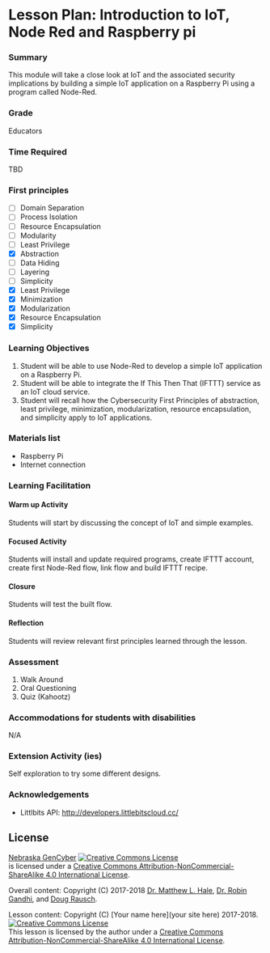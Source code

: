 # Lesson Plan: Introduction to IoT, Node Red and Raspberry pi

### Summary
This module will take a close look at IoT and the associated security implications by building a simple IoT application on a Raspberry Pi using a program called Node-Red.

### Grade
Educators

### Time Required
TBD

### First principles
- [ ] Domain Separation
- [ ] Process Isolation
- [ ] Resource Encapsulation
- [ ] Modularity
- [ ] Least Privilege
- [x] Abstraction
- [ ] Data Hiding
- [ ] Layering
- [ ] Simplicity
- [x] Least Privilege
- [x] Minimization
- [x] Modularization
- [x] Resource Encapsulation
- [x] Simplicity

### Learning Objectives

1. Student will be able to use Node-Red to develop a simple IoT application on a Raspberry Pi.
2. Student will be able to integrate the If This Then That (IFTTT) service as an IoT cloud service.
3. Student will recall how the Cybersecurity First Principles of abstraction, least privilege, minimization, modularization, resource encapsulation, and simplicity apply to IoT applications.

### Materials list

* Raspberry Pi
* Internet connection

### Learning Facilitation

#### Warm up Activity
Students will start by discussing the concept of IoT and simple examples.

#### Focused Activity
Students will install and update required programs, create IFTTT account, create first Node-Red flow, link flow and build IFTTT recipe.

#### Closure
Students will test the built flow.

#### Reflection
Students will review relevant first principles learned through the lesson.

### Assessment

1. Walk Around
1. Oral Questioning
1. Quiz (Kahootz)

### Accommodations for students with disabilities

N/A

### Extension Activity (ies)

Self exploration to try some different designs.

### Acknowledgements

* Littlbits API: http://developers.littlebitscloud.cc/

## License
[Nebraska GenCyber](https://github.com/MLHale/nebraska-gencyber) <a rel="license" href="http://creativecommons.org/licenses/by-nc-sa/4.0/"><img alt="Creative Commons License" style="border-width:0" src="https://i.creativecommons.org/l/by-nc-sa/4.0/88x31.png" /></a><br /> is licensed under a <a rel="license" href="http://creativecommons.org/licenses/by-nc-sa/4.0/">Creative Commons Attribution-NonCommercial-ShareAlike 4.0 International License</a>.

Overall content: Copyright (C) 2017-2018  [Dr. Matthew L. Hale](http://faculty.ist.unomaha.edu/mhale/), [Dr. Robin Gandhi](http://faculty.ist.unomaha.edu/rgandhi/), and [Doug Rausch](http://www.bellevue.edu/about/leadership/faculty/rausch-douglas).

Lesson content: Copyright (C) [Your name here](your site here) 2017-2018.  
<a rel="license" href="http://creativecommons.org/licenses/by-nc-sa/4.0/"><img alt="Creative Commons License" style="border-width:0" src="https://i.creativecommons.org/l/by-nc-sa/4.0/88x31.png" /></a><br /><span xmlns:dct="http://purl.org/dc/terms/" property="dct:title">This lesson</span> is licensed by the author under a <a rel="license" href="http://creativecommons.org/licenses/by-nc-sa/4.0/">Creative Commons Attribution-NonCommercial-ShareAlike 4.0 International License</a>.
